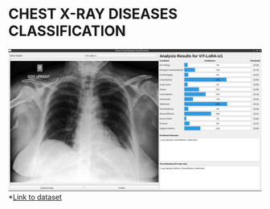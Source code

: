 # CHEST X-RAY DISEASES CLASSIFICATION
![alt text](guiDemonstration.png)
*[Link to dataset](https://www.kaggle.com/datasets/ashery/chexpert)



